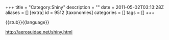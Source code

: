 +++
title = "Category:Shiny"
description = ""
date = 2011-05-02T03:13:28Z
aliases = []
[extra]
id = 9512
[taxonomies]
categories = []
tags = []
+++

{{stub}}{{language}}

http://aerosuidae.net/shiny.html
